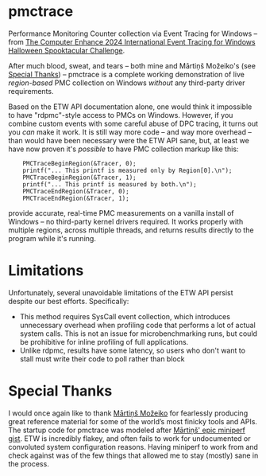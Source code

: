 # pmctrace

Performance Monitoring Counter collection via Event Tracing for Windows – from [The Computer Enhance 2024 International Event Tracing for Windows Halloween Spooktacular Challenge](https://www.computerenhance.com/p/announcing-the-etw-halloween-spooktacular).

After much blood, sweat, and tears – both mine and Mārtiņš Možeiko's (see [Special Thanks](#special-thanks)) – pmctrace is a complete working demonstration of live _region-based_ PMC collection on Windows _without_ any third-party driver requirements.

Based on the ETW API documentation alone, one would think it impossible to have "rdpmc"-style access to PMCs on Windows. However, if you combine custom events with some careful abuse of DPC tracing, it turns out you _can_ make it work. It is still way more code – and way more overhead – than would have been necessary were the ETW API sane, but, at least we have now proven it's _possible_ to have PMC collection markup like this:

```
    PMCTraceBeginRegion(&Tracer, 0);
    printf("... This printf is measured only by Region[0].\n");
    PMCTraceBeginRegion(&Tracer, 1);
    printf("... This printf is measured by both.\n");
    PMCTraceEndRegion(&Tracer, 0);
    PMCTraceEndRegion(&Tracer, 1);
```

provide accurate, real-time PMC measurements on a vanilla install of Windows – no third-party kernel drivers required. It works properly with multiple regions, across multiple threads, and returns results directly to the program while it's running.

# Limitations

Unfortunately, several unavoidable limitations of the ETW API persist despite our best efforts. Specifically:

* This method requires SysCall event collection, which introduces unnecessary overhead when profiling code that performs a lot of actual system calls. This is not an issue for microbenchmarking runs, but could be prohibitive for inline profiling of full applications.
* Unlike rdpmc, results have some latency, so users who don't want to stall must write their code to poll rather than block

# Special Thanks

I would once again like to thank [Mārtiņš Možeiko](https://gist.github.com/mmozeiko) for fearlessly producing great reference material for some of the world’s most finicky tools and APIs. The startup code for pmctrace was modeled after [Mārtiņš' epic miniperf gist](https://gist.github.com/mmozeiko/bd5923bcd9d20b5b9946691932ec95fa). ETW is incredibly flakey, and often fails to work for undocumented or convoluted system configuration reasons. Having miniperf to work from and check against was of the few things that allowed me to stay (mostly) sane in the process.
